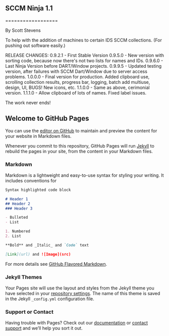 ## SCCM Ninja 1.1
==================

By Scott Stevens

To help with the addition of machines to certain IDS SCCM collections. (For pushing out software easily.)

RELEASE CHANGES:
0.9.2.1 - First Stable Version
0.9.5.0 - New version with sorting code, because now there's not two lists for names and IDs.
0.9.6.0 - Last Ninja Version before DART/Window projects.
0.9.9.5 - Updated testing version, after failures with SCCM Dart/Window due to server access problems.
1.0.0.0 - Final version for production. Added clipboard use, scrolling collection results, progress bar, logging, batch add multiuse, design, UI, BUGS! New icons, etc.
1.1.0.0 - Same as above, cerimonial version.
1.1.1.0 - Allow clipboard of lots of names. Fixed label issues.

The work never ends!

## Welcome to GitHub Pages

You can use the [editor on GitHub](https://github.com/draxios/SCCM-Ninja/edit/main/README.md) to maintain and preview the content for your website in Markdown files.

Whenever you commit to this repository, GitHub Pages will run [Jekyll](https://jekyllrb.com/) to rebuild the pages in your site, from the content in your Markdown files.

### Markdown

Markdown is a lightweight and easy-to-use syntax for styling your writing. It includes conventions for

```markdown
Syntax highlighted code block

# Header 1
## Header 2
### Header 3

- Bulleted
- List

1. Numbered
2. List

**Bold** and _Italic_ and `Code` text

[Link](url) and ![Image](src)
```

For more details see [GitHub Flavored Markdown](https://guides.github.com/features/mastering-markdown/).

### Jekyll Themes

Your Pages site will use the layout and styles from the Jekyll theme you have selected in your [repository settings](https://github.com/draxios/SCCM-Ninja/settings). The name of this theme is saved in the Jekyll `_config.yml` configuration file.

### Support or Contact

Having trouble with Pages? Check out our [documentation](https://docs.github.com/categories/github-pages-basics/) or [contact support](https://github.com/contact) and we’ll help you sort it out.
